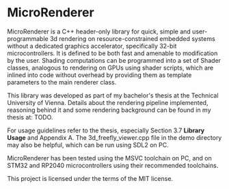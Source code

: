 # MicroRenderer

MicroRenderer is a C++ header-only library for quick, simple and user-programmable 3d rendering on resource-constrained 
embedded systems without a dedicated graphics accelerator, specifically 32-bit microcontrollers.
It is defined to be both fast and amenable to modification by the user. 
Shading computations can be programmed into a set of Shader classes, analogous 
to rendering on GPUs using shader scripts, which are inlined into code without overhead by providing them as template 
parameters to the main renderer class.

This library was developed as part of my bachelor's thesis at the Technical University of Vienna.
Details about the rendering pipeline implemented, reasoning behind it and some rendering background can be found in my 
thesis at: TODO.

For usage guidelines refer to the thesis, especially Section 3.7 **Library Usage** and Appendix A.
The 3d_freefly_viewer.cpp file in the demo directory may also be helpful, which can be run using SDL2 on PC.

MicroRenderer has been tested using the MSVC toolchain on PC, and on STM32 and RP2040 microcontrollers using their 
recommended toolchains.

This project is licensed under the terms of the MIT license.